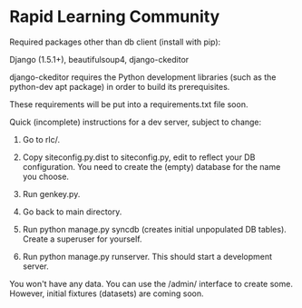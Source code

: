 Rapid Learning Community
========================

Required packages other than db client (install with pip):

Django (1.5.1+), beautifulsoup4, django-ckeditor

django-ckeditor requires the Python development libraries (such as the
python-dev apt package) in order to build its prerequisites.

These requirements will be put into a requirements.txt file soon.


Quick (incomplete) instructions for a dev server, subject to change:

1. Go to rlc/.

2. Copy siteconfig.py.dist to siteconfig.py, edit to reflect your DB
configuration. You need to create the (empty) database for the name you
choose.

3. Run genkey.py.

4. Go back to main directory.

5. Run python manage.py syncdb (creates initial unpopulated DB tables). Create
a superuser for yourself.

6. Run python manage.py runserver. This should start a development server.

You won't have any data. You can use the /admin/ interface to create some.
However, initial fixtures (datasets) are coming soon.

